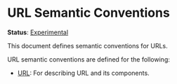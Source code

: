 <!--- Hugo front matter used to generate the website version of this page:
linkTitle: URL
path_base_for_github_subdir:
  from: tmp/semconv/docs/url/_index.md
  to: url/README.md
--->

# URL Semantic Conventions

**Status**: [Experimental][DocumentStatus]

This document defines semantic conventions for URLs.

URL semantic conventions are defined for the following:

* [URL](url.md): For describing URL and its components.

[DocumentStatus]: https://github.com/open-telemetry/opentelemetry-specification/tree/v1.33.0/specification/document-status.md

